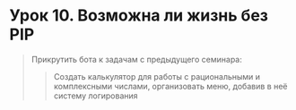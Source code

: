 # Урок 10. Возможна ли жизнь без PIP       
     
> Прикрутить бота к задачам с предыдущего семинара:        
>> Создать калькулятор для работы с рациональными и комплексными числами, организовать меню, добавив в неё систему логирования     
